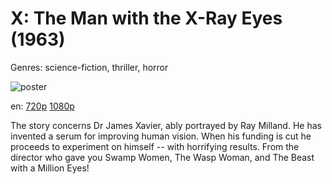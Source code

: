 # X: The Man with the X-Ray Eyes (1963)

Genres: science-fiction, thriller, horror

![poster](http://image.tmdb.org/t/p/w500/2U0KYV9qftwmzyVbMFVbw9RzXaA.jpg)

en:
  [720p](magnet:?xt=urn:btih:55D68A8DFED1FAF1949E9435E34FDF86E6772438&tr=udp://glotorrents.pw:6969/announce&tr=udp://tracker.opentrackr.org:1337/announce&tr=udp://torrent.gresille.org:80/announce&tr=udp://tracker.openbittorrent.com:80&tr=udp://tracker.coppersurfer.tk:6969&tr=udp://tracker.leechers-paradise.org:6969&tr=udp://p4p.arenabg.ch:1337&tr=udp://tracker.internetwarriors.net:1337)
  [1080p](magnet:?xt=urn:btih:9F48E36A7084FF8F0AE77362BF2F5199AB02CAB6&tr=udp://glotorrents.pw:6969/announce&tr=udp://tracker.opentrackr.org:1337/announce&tr=udp://torrent.gresille.org:80/announce&tr=udp://tracker.openbittorrent.com:80&tr=udp://tracker.coppersurfer.tk:6969&tr=udp://tracker.leechers-paradise.org:6969&tr=udp://p4p.arenabg.ch:1337&tr=udp://tracker.internetwarriors.net:1337)
  


The story concerns Dr James Xavier, ably portrayed by Ray Milland. He has invented a serum for improving human vision. When his funding is cut he proceeds to experiment on himself -- with horrifying results. From the director who gave you Swamp Women, The Wasp Woman, and The Beast with a Million Eyes!